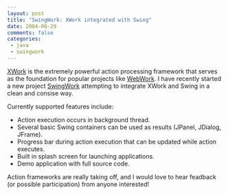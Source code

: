 ```yaml
---
layout: post
title: "SwingWork: XWork integrated with Swing"
date: 2004-06-29
comments: false
categories:
 - java
 - swingwork
---
```


[XWork](http://xwork.dev.java.net) is the extremely powerful action processing framework that serves as the foundation for popular projects like [WebWork](http://webwork.dev.java.net). I have recently started a new project [SwingWork](http://swingwork.dev.java.net) attempting to integrate XWork and Swing in a clean and consise way.

   
Currently supported features include:
   
  - Action execution occurs in background thread.
  - Several basic Swing containers can be used as results (JPanel, JDialog, JFrame).
  - Progress bar during action execution that can be updated while action executes.
  - Built in splash screen for launching applications.
  - Demo application with full source code.

   
   
Action frameworks are really taking off, and I would love to hear feadback (or possible participation) from anyone interested!

